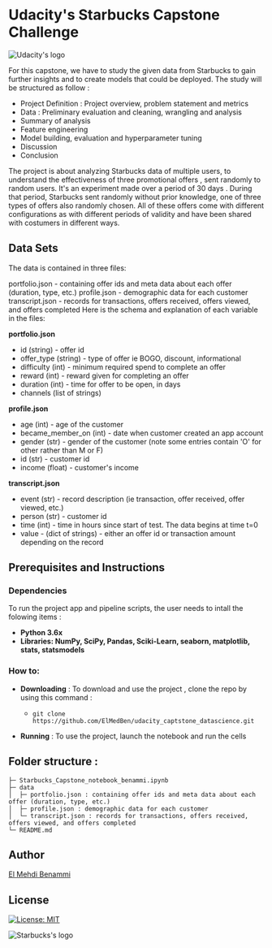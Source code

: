 # Udacity's Starbucks Capstone Challenge


![Udacity's logo](https://upload.wikimedia.org/wikipedia/commons/thumb/3/3b/Udacity_logo.png/800px-Udacity_logo.png)

For this capstone, we have to study the given data from Starbucks to gain further insights and to create models that could be deployed. The study will be structured as follow :
* Project Definition : Project overview, problem statement and metrics
* Data : Preliminary evaluation and cleaning, wrangling and analysis
* Summary of analysis
* Feature engineering
* Model building, evaluation and hyperparameter tuning
* Discussion
* Conclusion

The project is about analyzing Starbucks data of multiple users, to understand the effectiveness of three promotional offers , sent randomly to random users. It's an experiment made over a period of 30 days . During that period, Starbucks sent randomly without prior knowledge, one of three types of offers also randomly chosen. All of these offers come with different configurations as with different periods of validity and have been shared with costumers in different ways.

## Data Sets

The data is contained in three files:

portfolio.json - containing offer ids and meta data about each offer (duration, type, etc.)
profile.json - demographic data for each customer
transcript.json - records for transactions, offers received, offers viewed, and offers completed
Here is the schema and explanation of each variable in the files:

**portfolio.json**

* id (string) - offer id
* offer_type (string) - type of offer ie BOGO, discount, informational
* difficulty (int) - minimum required spend to complete an offer
* reward (int) - reward given for completing an offer
* duration (int) - time for offer to be open, in days
* channels (list of strings)

**profile.json**

* age (int) - age of the customer
* became_member_on (int) - date when customer created an app account
* gender (str) - gender of the customer (note some entries contain 'O' for other rather than M or F)
* id (str) - customer id
* income (float) - customer's income

**transcript.json**

* event (str) - record description (ie transaction, offer received, offer viewed, etc.)
* person (str) - customer id
* time (int) - time in hours since start of test. The data begins at time t=0
* value - (dict of strings) - either an offer id or transaction amount depending on the record


## Prerequisites and Instructions

### Dependencies

To run the project app and pipeline scripts, the user needs to intall the folowing items : 

* **Python 3.6x**
* **Libraries: NumPy, SciPy, Pandas, Sciki-Learn, seaborn, matplotlib, stats, statsmodels**

### How to:

* **Downloading** : To download and use the project , clone the repo by using this command : 

  * `git clone https://github.com/ElMedBen/udacity_captstone_datascience.git`

* **Running** : To use the project, launch the notebook and run the cells

## Folder structure :
```
├─ Starbucks_Capstone_notebook_benammi.ipynb
├─ data
│  ├─ portfolio.json : containing offer ids and meta data about each offer (duration, type, etc.)
│  ├─ profile.json : demographic data for each customer
│  └─ transcript.json : records for transactions, offers received, offers viewed, and offers completed
└─ README.md
```
## Author
[El Mehdi Benammi](https://github.com/ElMedBen)

## License 
[![License: MIT](https://img.shields.io/badge/License-MIT-yellow.svg)](https://opensource.org/licenses/MIT)

![Starbucks's logo](https://logoeps.com/wp-content/uploads/2011/04/starbucks-logo-vector.png)
